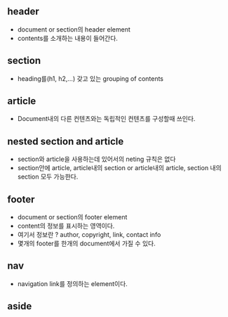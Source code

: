 ## header
 - document or section의 header element
 - contents를 소개하는 내용이 들어간다. 

## section
 - heading를(h1, h2,...) 갖고 있는 grouping of contents

## article
 - Document내의 다른 컨텐츠와는 독립적인 컨텐츠를 구성할때 쓰인다. 

## nested section and article 
 - section와 article을 사용하는데 있어서의 neting 규칙은 없다
 - section안에 article, article내의 section or article내의 article, section 내의 section 모두 가능한다. 

## footer
 - document or section의 footer element
 - content의 정보를 표시하는 영역이다. 
 - 여기서 정보란 ? author, copyright, link, contact info
 - 몇개의 footer를 한개의 document에서 가질 수 있다.

## nav
 - navigation link를 정의하는 element이다.

## aside